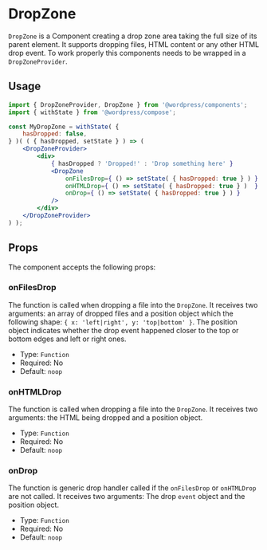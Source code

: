 # DropZone

`DropZone` is a Component creating a drop zone area taking the full size of its parent element. It supports dropping files, HTML content or any other HTML drop event. To work properly this components needs to be wrapped in a `DropZoneProvider`.

## Usage

```jsx
import { DropZoneProvider, DropZone } from '@wordpress/components';
import { withState } from '@wordpress/compose';

const MyDropZone = withState( {
	hasDropped: false,
} )( ( { hasDropped, setState } ) => (
	<DropZoneProvider>
		<div>
			{ hasDropped ? 'Dropped!' : 'Drop something here' }
			<DropZone 
				onFilesDrop={ () => setState( { hasDropped: true } ) }
				onHTMLDrop={ () => setState( { hasDropped: true } )  }
				onDrop={ () => setState( { hasDropped: true } ) } 
			/>
		</div>
	</DropZoneProvider>
) );
```

## Props

The component accepts the following props:

### onFilesDrop

The function is called when dropping a file into the `DropZone`. It receives two arguments: an array of dropped files and a position object which the following shape: `{ x: 'left|right', y: 'top|bottom' }`. The position object indicates whether the drop event happened closer to the top or bottom edges and left or right ones.

- Type: `Function`
- Required: No
- Default: `noop`

### onHTMLDrop

The function is called when dropping a file into the `DropZone`. It receives two arguments: the HTML being dropped and a position object.

- Type: `Function`
- Required: No
- Default: `noop`

### onDrop

The function is generic drop handler called if the `onFilesDrop` or `onHTMLDrop` are not called. It receives two arguments: The drop `event` object and the position object.

- Type: `Function`
- Required: No
- Default: `noop`
